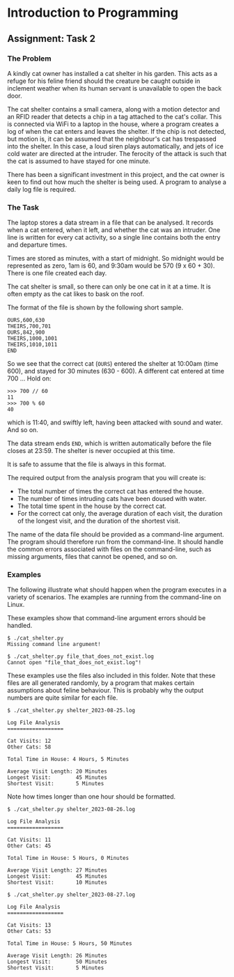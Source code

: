 # Introduction to Programming

## Assignment: Task 2

### The Problem

A kindly cat owner has installed a cat shelter in his garden. This acts as a refuge for his feline friend should the creature be caught outside in inclement weather when its human servant is unavailable to open the back door.

The cat shelter contains a small camera, along with a motion detector and an RFID reader that detects a chip in a tag attached to the cat's collar. This is connected via WiFi to a laptop in the house, where a program creates a log of when the cat enters and leaves the shelter. If the chip is not detected, but motion is, it can be assumed that the neighbour's cat has trespassed into the shelter. In this case, a loud siren plays automatically, and jets of ice cold water are directed at the intruder. The ferocity of the attack is such that the cat is assumed to have stayed for one minute.

There has been a significant investment in this project, and the cat owner is keen to find out how much the shelter is being used. A program to analyse a daily log file is required.

### The Task

The laptop stores a data stream in a file that can be analysed. It records when a cat entered, when it left, and whether the cat was an intruder. One line is written for every cat activity, so a single line contains both the entry and departure times.

Times are stored as minutes, with a start of midnight. So midnight would be represented as zero, 1am is 60, and 9:30am would be 570 (9 x 60 + 30). There is one file created each day.

The cat shelter is small, so there can only be one cat in it at a time. It is often empty as the cat likes to bask on the roof.

The format of the file is shown by the following short sample.

```text
OURS,600,630
THEIRS,700,701
OURS,842,900
THEIRS,1000,1001
THEIRS,1010,1011
END
```

So we see that the correct cat (``OURS``) entered the shelter at 10:00am (time 600), and stayed for 30 minutes (630 - 600). A different cat entered at time 700 ... Hold on:

```text
>>> 700 // 60
11
>>> 700 % 60
40
```

which is 11:40, and swiftly left, having been attacked with sound and water. And so on.

The data stream ends ``END``, which is written automatically before the file closes at 23:59. The shelter is never occupied at this time. 

It is safe to assume that the file is always in this format.

The required output from the analysis program that you will create is:

* The total number of times the correct cat has entered the house.
* The number of times intruding cats have been doused with water.
* The total time spent in the house by the correct cat.
* For the correct cat only, the average duration of each visit, the duration of the longest visit, and the duration of the shortest visit.

The name of the data file should be provided as a command-line argument. The program should therefore run from the command-line. It should handle the common errors associated with files on the command-line, such as missing arguments, files that cannot be opened, and so on.

### Examples

The following illustrate what should happen when the program executes in a variety of scenarios. The examples are running from the command-line on Linux.

These examples show that command-line argument errors should be handled.

```text
$ ./cat_shelter.py
Missing command line argument!
```

```text
$ ./cat_shelter.py file_that_does_not_exist.log
Cannot open "file_that_does_not_exist.log"!

```

These examples use the files also included in this folder. Note that these files are all generated randomly, by a program that makes certain assumptions about feline behaviour. This is probably why the output numbers are quite similar for each file.

```text
$ ./cat_shelter.py shelter_2023-08-25.log

Log File Analysis
==================

Cat Visits: 12
Other Cats: 58

Total Time in House: 4 Hours, 5 Minutes

Average Visit Length: 20 Minutes
Longest Visit:        45 Minutes
Shortest Visit:       5 Minutes

```

Note how times longer than one hour should be formatted.

```text
$ ./cat_shelter.py shelter_2023-08-26.log

Log File Analysis
==================

Cat Visits: 11
Other Cats: 45

Total Time in House: 5 Hours, 0 Minutes

Average Visit Length: 27 Minutes
Longest Visit:        45 Minutes
Shortest Visit:       10 Minutes

```

```text
$ ./cat_shelter.py shelter_2023-08-27.log

Log File Analysis
==================

Cat Visits: 13
Other Cats: 53

Total Time in House: 5 Hours, 50 Minutes

Average Visit Length: 26 Minutes
Longest Visit:        50 Minutes
Shortest Visit:       5 Minutes

```

